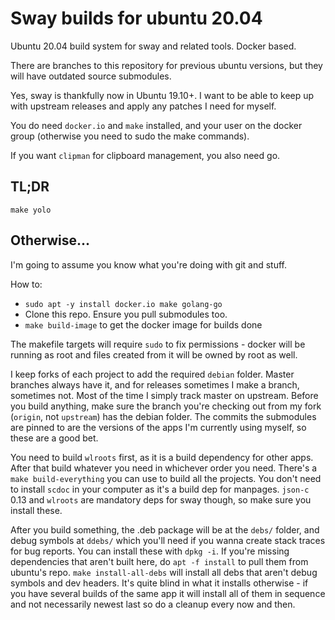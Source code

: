 # Sway builds for ubuntu 20.04

Ubuntu 20.04 build system for sway and related tools. Docker based.

There are branches to this repository for previous ubuntu versions, but they will
have outdated source submodules.

Yes, sway is thankfully now in Ubuntu 19.10+. I want to be able to keep up with upstream releases and apply any patches I need for myself.

You do need `docker.io` and `make` installed, and your user on the docker group (otherwise you need to sudo the make commands).

If you want `clipman` for clipboard management, you also need go.

## TL;DR

```shell
make yolo
```

## Otherwise...

I'm going to assume you know what you're doing with git and stuff.

How to:
  * `sudo apt -y install docker.io make golang-go`
  * Clone this repo. Ensure you pull submodules too.
  * `make build-image` to get the docker image for builds done

The makefile targets will require `sudo` to fix permissions - docker will be running as root and files created from it will be owned by root as well.

I keep forks of each project to add the required `debian` folder. Master branches always have it, and for releases sometimes I make a branch, sometimes not. Most of the time I simply track master on upstream. Before you build anything, make sure the branch you're checking out from my fork (`origin`, not `upstream`) has the debian folder. The commits the submodules are pinned to are the versions of the apps I'm currently using myself, so these are a good bet.

You need to build `wlroots` first, as it is a build dependency for other apps. After that build whatever you need in whichever order you need. There's a `make build-everything` you can use to build all the projects. You don't need to install `scdoc` in your computer as it's a build dep for manpages. `json-c` 0.13 and `wlroots` are mandatory deps for sway though, so make sure you install these.

After you build something, the .deb package will be at the `debs/` folder, and debug symbols at `ddebs/` which you'll need if you wanna create stack traces for bug reports. You can install these with `dpkg -i`. If you're missing dependencies that aren't built here, do `apt -f install` to pull them from ubuntu's repo. `make install-all-debs` will install all debs that aren't debug symbols and dev headers. It's quite blind in what it installs otherwise - if you have several builds of the same app it will install all of them in sequence and not necessarily newest last so do a cleanup every now and then.
